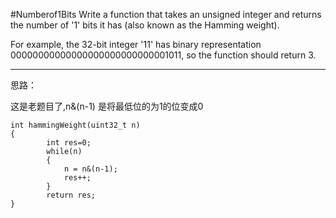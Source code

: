 #Numberof1Bits
Write a function that takes an unsigned integer and returns the number of 
'1' bits it has (also known as the Hamming weight).

For example, the 32-bit integer '11' has binary representation 00000000000000000000000000001011, 
so the function should return 3.



---

思路：

这是老题目了,n&(n-1) 是将最低位的为1的位变成0

```
int hammingWeight(uint32_t n)
{
        int res=0;
        while(n)
        {
            n = n&(n-1);
            res++;
        }
        return res;
}
```
